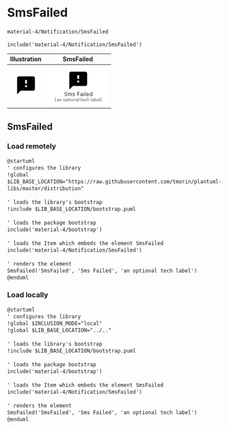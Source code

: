 # SmsFailed


```text
material-4/Notification/SmsFailed
```

```text
include('material-4/Notification/SmsFailed')
```



| Illustration | SmsFailed |
| :---: | :---: |
| ![illustration for Illustration](../../material-4/Notification/SmsFailed.png) | ![illustration for SmsFailed](../../material-4/Notification/SmsFailed.Local.png) |




## SmsFailed

### Load remotely
```plantuml
@startuml
' configures the library
!global $LIB_BASE_LOCATION="https://raw.githubusercontent.com/tmorin/plantuml-libs/master/distribution"

' loads the library's bootstrap
!include $LIB_BASE_LOCATION/bootstrap.puml

' loads the package bootstrap
include('material-4/bootstrap')

' loads the Item which embeds the element SmsFailed
include('material-4/Notification/SmsFailed')

' renders the element
SmsFailed('SmsFailed', 'Sms Failed', 'an optional tech label')
@enduml
```

### Load locally
```plantuml
@startuml
' configures the library
!global $INCLUSION_MODE="local"
!global $LIB_BASE_LOCATION="../.."

' loads the library's bootstrap
!include $LIB_BASE_LOCATION/bootstrap.puml

' loads the package bootstrap
include('material-4/bootstrap')

' loads the Item which embeds the element SmsFailed
include('material-4/Notification/SmsFailed')

' renders the element
SmsFailed('SmsFailed', 'Sms Failed', 'an optional tech label')
@enduml
```

